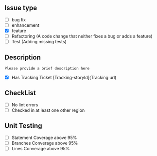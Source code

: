 ## Issue type

- [ ] bug fix 
- [ ] enhancement
- [x] feature
- [ ] Refactoring (A code change that neither fixes a bug or adds a feature)
- [ ] Test (Adding missing tests)

## Description

`Please provide a brief description here`

- [x] Has Tracking Ticket [Tracking-storyId](Tracking url)

## CheckList

- [ ] No lint errors
- [ ] Checked in at least one other region

## Unit Testing 
- [ ] Statement Coverage above 95%
- [ ] Branches Converage above 95%
- [ ] Lines Converage above 95%
